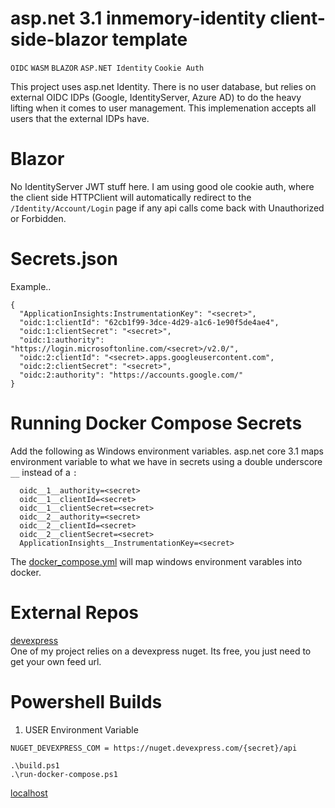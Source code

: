 # asp.net 3.1 inmemory-identity client-side-blazor template
```OIDC```
```WASM```
```BLAZOR```
```ASP.NET Identity```
```Cookie Auth```

This project uses asp.net Identity.  There is no user database, but relies on external OIDC IDPs (Google, IdentityServer, Azure AD) to do the heavy lifting when it comes to user management.  This implemenation accepts all users that the external IDPs have.

# Blazor
No IdentityServer JWT stuff here.  I am using good ole cookie auth, where the client side HTTPClient will automatically redirect to the ```/Identity/Account/Login``` page if any api calls come back with Unauthorized or Forbidden.  


# Secrets.json
Example..  
```
{
  "ApplicationInsights:InstrumentationKey": "<secret>",
  "oidc:1:clientId": "62cb1f99-3dce-4d29-a1c6-1e90f5de4ae4",
  "oidc:1:clientSecret": "<secret>",
  "oidc:1:authority": "https://login.microsoftonline.com/<secret>/v2.0/",
  "oidc:2:clientId": "<secret>.apps.googleusercontent.com",
  "oidc:2:clientSecret": "<secret>",
  "oidc:2:authority": "https://accounts.google.com/"
}

```
# Running Docker Compose Secrets
Add the following as Windows environment variables.
asp.net core 3.1 maps environment variable to what we have in secrets using a double underscore ```__``` instead of a ```:```
```
  oidc__1__authority=<secret>
  oidc__1__clientId=<secret>
  oidc__1__clientSecret=<secret>
  oidc__2__authority=<secret>
  oidc__2__clientId=<secret>
  oidc__2__clientSecret=<secret>
  ApplicationInsights__InstrumentationKey=<secret>
```
The [docker_compose.yml](src/docker-compose.yml) will map windows environment varables into docker.  

# External Repos
[devexpress](https://docs.devexpress.com/GeneralInformation/116042/installation/install-devexpress-controls-using-nuget-packages/obtain-your-nuget-feed-url)  
One of my project relies on a devexpress nuget.  Its free, you just need to get your own feed url.  

# Powershell Builds
1. USER Environment Variable
```
NUGET_DEVEXPRESS_COM = https://nuget.devexpress.com/{secret}/api
```
```
.\build.ps1
.\run-docker-compose.ps1
```
[localhost](https://localhost:7001/)






